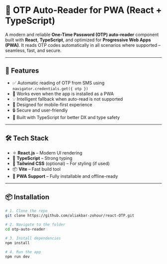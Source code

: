 # 🔐 OTP Auto-Reader for PWA (React + TypeScript)

A modern and reliable **One-Time Password (OTP) auto-reader** component built with **React**, **TypeScript**, and optimized for **Progressive Web Apps (PWA)**. It reads OTP codes automatically in all scenarios where supported – seamless, fast, and secure.

---

## 🚀 Features

- ✅ Automatic reading of OTP from SMS using `navigator.credentials.get({ otp })`
- 🧠 Works even when the app is installed as a PWA
- 💡 Intelligent fallback when auto-read is not supported
- 📱 Designed for mobile-first experience
- 🔒 Secure and user-friendly
- 🎯 Built with TypeScript for better DX and type safety

---

## 🛠️ Tech Stack

- ⚛️ **React.js** – Modern UI rendering
- 🔷 **TypeScript** – Strong typing
- 💅 **Tailwind CSS** (optional) – For styling (if used)
- 📦 **Vite** – Fast build tool
- 📲 **PWA Support** – Fully installable and offline-ready

---

## 📦 Installation

```bash
# 1. Clone the repo
git clone https://github.com/aliakbar-zohour/react-OTP.git

# 2. Navigate to the folder
cd otp-auto-reader

# 3. Install dependencies
npm install

# 4. Run the app
npm run dev
```
